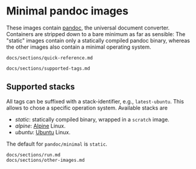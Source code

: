 Minimal pandoc images
==================================================================

These images contain [pandoc][], the universal document converter.
Containers are stripped down to a bare minimum as far as sensible:
The "static" images contain only a statically compiled pandoc
binary, whereas the other images also contain a minimal operating
system.

[pandoc]: https://pandoc.org/

``` include
docs/sections/quick-reference.md
```

``` include
docs/sections/supported-tags.md
```

Supported stacks
------------------------------------------------------------------

All tags can be suffixed with a stack-identifier, e.g.,
`latest-ubuntu`. This allows to chose a specific operation system.
Available stacks are

- *static*: statically compiled binary, wrapped in a `scratch`
  image.
- *alpine*: [Alpine] Linux.
- *ubuntu*: [Ubuntu] Linux.

The default for `pandoc/minimal` is `static`.

[Alpine]: https://alpinelinux.org/
[Ubuntu]: https://ubuntu.org/

``` include
docs/sections/run.md
docs/sections/other-images.md
```
